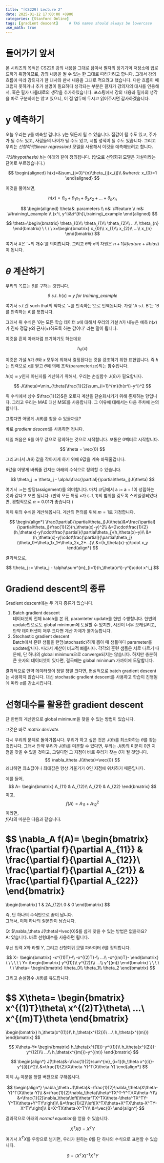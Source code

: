 ```yaml
---
title: "[CS229] Lecture 2"
date: 2025-01-12 17:00:00 +0900
categories: [Stanford Online]
tags: [gradient descent]     # TAG names should always be lowercase
use_math: true
---
```


# 들어가기 앞서

본 시리즈의 목적은 CS229 강의 내용을 그대로 담아서 필자의 장기기억 저장소에 업로드하기 위함이므로,
강의 내용을 될 수 있는 한 그대로 따라가려고 합니다.
그래서 강의 흐름에 따라 강의자가 한 대사와 판서 내용을 그대로 적으려고 했습니다.
다만 흐름이 매끄럽지 못하거나 추가 설명이 필요하다 생각되는 부분은 필자가 강의자의 대사를 인용해서,
혹은 필자 나름대로의 생각을 추가하였습니다.
포스팅에서 강의 내용과 필자의 생각을 따로 구분하지는 않고 있으니, 이 점 염두에 두시고 읽어주시면 감사하겠습니다.

# y 예측하기

오늘 우리는 y를 예측할 겁니다.
y는 뭐든지 될 수 있습니다.
집값이 될 수도 있고, 주가가 될 수도 있고, 사람들의 나이가 될 수도 있고, 시험 성적이 될 수도 있습니다.
그리고 우리는 *선형회귀(linear regression)* 모델을 사용해서 이것을 예측해보려고 합니다.

*가설(hypothesis)* $h$는 아래와 같이 정의됩니다.
(앞으로 선형회귀 모델은 가설이라는 단어로 부르겠습니다.)

$$
\begin{aligned}
h(x)=&\sum_{j=0}^{n}\theta_{j}x_{j}\\
&where\: x_{0}=1
\end{aligned}
$$

이것을 풀어쓰면,

$$
h(x)=\theta_{0}+\theta_{1}x_{1}+\theta_{2}x_{2}+...+\theta_{n}x_{n}
$$

$$
\begin{aligned}
\theta&: parameters \\
n&: \#feature \\
m&: \#training\_example \\
(x^i, y^i)&:i^{th}\,training\_example
\end{aligned}
$$

$$
\theta=\begin{bmatrix}
\theta_{0}\\ 
\theta_{1}\\
\theta_{2}\\
...\\
\theta_{n}
\end{bmatrix} 
\ \ \ \ 
x=\begin{bmatrix}
x_{0}\\ 
x_{1}\\
x_{2}\\
...\\
x_{n}
\end{bmatrix}
$$


여기서 $\#$은 '~의 개수'를 의미합니다.
그리고 $\theta$와 $x$의 차원은 $n+1 (\#feature+\#bias)$이 됩니다.


# $\theta$ 계산하기

우리의 목표는 $\theta$를 구하는 것입니다.

$$
\theta \ s.t. \ h(x)\approx y \ for \ training\_example
$$

여기서 $s.t.$란 such that의 약자로 '~를 만족하는'으로 번역됩니다.
가령 'A s.t. B'는 'B를 만족하는 A'를 뜻합니다.

그래서 위 수식은 '$\theta$는 모든 학습 데이터 $x$에 대해서 우리의 가설 $h$가 내놓은 예측 $h(x)$가
진짜 정답 $y$와 근사($\approx$)하도록 하는 값이다' 라는 말이 됩니다.

이것을 흔히 아래처럼 표기하기도 하는데요

$$
h_{\theta}(x)
$$

이것은 가설 $h$가 $\theta$와 $x$ 모두에 의해서 결정된다는 것을 강조하기 위한 표현입니다.
즉 $h$는 입력으로 $x$를 받고 $\theta$에 의해 조작(parameterize)되는 함수입니다.

$h(x)\approx y$인지 아닌지를 계산하기 위해서, 우리는 손실함수 $J(\theta)$가 필요합니다.

$$
J(\theta)=\min_{\theta}\frac{1}{2}\sum_{i=1}^{m}(h(x^i)-y^i)^2
$$

위 수식에서 상수 $\frac{1}{2}$은 오로지 계산을 단순화시키기 위해 존재하는 항입니다.
그리고 우리는 MAE 대신 MSE를 사용합니다. 그 이유에 대해서는 다음 주차에 논의합니다.

그렇다면 어떻게 $J(\theta)$를 찾을 수 있을까요?

바로 *gradient descent*를 사용하면 됩니다.


제일 처음은 $\theta$를 아무 값으로 정의하는 것으로 시작합니다.
보통은 0벡터로 시작합니다.

$$
\theta = \vec{0}
$$

그리고나서 $J(\theta)$ 값을 작아지게 하기 위해 $\theta$값을 계속 바꿔줄겁니다.

$\theta$값을 어떻게 바꿔줄 건지는 아래의 수식으로 정의할 수 있습니다.

$$
\theta_j := \theta_j - \alpha\frac{\partial}{\partial\theta_j}J(\theta)
$$

여기서 $:=$는 할당(assignment)를 의미합니다. 마치 코딩에서 a := a + 1이 성립하는 것과 같다고 보면 됩니다.
(만약 모든 특징 $x$가 $(-1,1)$의 범위를 갖도록 스케일링되었다면, 경험적으로 $\alpha=0.01$가 좋습니다.)

이제 위의 수식을 계산해봅시다.
계산의 편의를 위해 $m=1$로 가정합니다.


$$
\begin{align*} 
\frac{\partial}{\partial\theta_j}J(\theta)&=\frac{\partial}{\partial\theta_j}\frac{1}{2}(h_\theta(x)-y)^2\\
&=2\cdot\frac{1}{2}(h_\theta(x)-y)\cdot\frac{\partial}{\partial\theta_j}(h_\theta(x)-y)\\
&=(h_\theta(x)-y)\cdot\frac{\partial}{\partial\theta_j}(\theta_0+\theta_1x_1+\theta_2x_2+...)\\
&=(h_\theta(x)-y)\cdot x_y
\end{align*} 
$$

결과적으로,

$$
\theta_j := \theta_j - \alpha\sum^{m}_{i=1}(h_\theta(x^i)-y^i)\cdot x^i_j
$$


# Gradiend descent의 종류

Gradient descent에는 두 가지 종류가 있습니다.

1. Batch gradient descent  
데이터셋의 전체 batch를 본 뒤, paramteter update를 한번 수행합니다. 한번의 update만으로도 global minimum에 도달할 수 있지만, 시간이 너무 오래걸리고, 만약 데이터셋이 매우 크다면 계산 자체가 불가능합니다.
2. Stochastic gradient descent  
Batch에서 훈련 샘플을 랜덤(stochastic)하게 뽑아 매 샘플마다 parameter를 update합니다. 따라서 계산이 비교적 빠릅니다. 각각의 훈련 샘플은 서로 다르기 때문에, 단 하나의 global minimum으로 converge되지는 않습니다. 하지만 충분히 큰 숫자의 데이터셋이 있다면, 결국에는 global minimum 가까이에 도달합니다.

결과적으로 만약 데이터셋이 정말 정말 크다면, 현실적으로 batch gradient descent는 사용하지 않습니다. 대신 stochastic gradient descent를 사용하고 학습이 진행됨에 따라 $\alpha$를 감소시킵니다.

# 선형대수를 활용한 gradient descent

단 한번의 계산만으로 global minimum을 찾을 수 있는 방법이 있습니다.

그것은 바로 *matrix derivate*.

다시 우리의 문제로 돌아가봅시다.
우리가 하고 싶은 것은 $J(\theta)$를 최소화하는 $\theta$를 찾는 것입니다.
그래서 만약 우리가 $J(\theta)$를 미분할 수 있다면, 우리는 $J(\theta)$의 미분이 0인 지점을 찾을 수 있을 것이고, 그렇다면 그 지점이 바로 우리가 찾는 $\theta$가 될 것입니다.
$$
\nabla_\theta J(\theta)=\vec{0}
$$
왜냐하면 최소값이나 최대값은 항상 기울기가 0인 지점에 위치하기 때문입니다.

예를 들어,
$$
A=
\begin{bmatrix}
A_{11} & A_{12}\\
A_{21} & A_{22}
\end{bmatrix}
$$
이고,
$$
f(A)=A_{11}+A_{12}^2
$$
이라면,  
$f(A)$의 미분은 다음과 같습니다.

$$
\nabla_A f(A)=
\begin{bmatrix}
\frac{\partial f}{\partial A_{11}} & \frac{\partial f}{\partial A_{12}}\\
\frac{\partial f}{\partial A_{21}} & \frac{\partial f}{\partial A_{22}}
\end{bmatrix}
=
\begin{bmatrix}
1 & 2A_{12}\\
0 & 0
\end{bmatrix}
$$

즉, 단 하나의 수식만으로 끝이 납니다.  
그래서, 이제 하나의 질문만이 남습니다.

Q: $\nabla_\theta J(\theta)=\vec{0}$를 쉽게 찾을 수 있는 방법은 없을까요?  
A: 있습니다. 바로 선형대수를 사용하면 됩니다.

우선 입력 $X$와 라벨 $Y$, 그리고 선형회귀 모델 파라미터 $\theta$를 정의합니다.

$$
X=
\begin{bmatrix}
-x^{(1)T}-\\
-x^{(2)T}-\\
...\\
-x^{(m)T}-
\end{bmatrix}
\ \ \ \ \ \ 
Y=
\begin{bmatrix}
y^{(1)}\\
y^{(2)}\\
...\\
y^{(m)}
\end{bmatrix}
\ \ \ \ \ \ 
\theta=
\begin{bmatrix}
\theta_0\\
\theta_1\\
\theta_2
\end{bmatrix}
$$

그리고 손실함수 $J(\theta)$를 유도합니다.

$$
X\theta=
\begin{bmatrix}
x^{(1)T}\theta\\
x^{(2)T}\theta\\
...\\
x^{(m)T}\theta
\end{bmatrix}
=
\begin{bmatrix}
h_\theta(x^{(1)})\\
h_\theta(x^{(2)})\\
...\\
h_\theta(x^{(m)})
\end{bmatrix}
$$

$$
X\theta-Y=
\begin{bmatrix}
h_\theta(x^{(1)})-y^{(1)}\\
h_\theta(x^{(2)})-y^{(2)}\\
...\\
h_\theta(x^{(m)})-y^{(m)}
\end{bmatrix}
$$

$$
\begin{align*}
J(\theta)&=\frac{1}{2}\sum^{m}_{i=1}(h_\theta x^{(i)}-y^{(i)})^2\\
&=\frac{1}{2}(X\theta-Y)^T(X\theta-Y)
\end{align*}
$$

이제 $J_\theta$ 미분을 행렬 버전으로 구해봅시다.

$$
\begin{align*}
\nabla_\theta J(\theta)&=\frac{1}{2}\nabla_\theta(X\theta-Y)^T(X\theta-Y)\\
&=\frac{1}{2}\nabla_\theta(\theta^TX^T-Y^T)(X\theta-Y)\\
&=\frac{1}{2}\nabla_\theta\left[\theta^TX^TX\theta-\theta^TX^TY-Y^TX\theta+Y^TY\right]\\
&=\frac{1}{2}\left[X^TX\theta+X^TX\theta-X^TY-X^TY\right]\\
&=X^TX\theta-X^TY\\
&=\vec{0}
\end{align*}
$$

결과적으로 아래의 *normal equation*을 얻을 수 있습니다.

$$
X^TX\theta=X^TY
$$

여기서 $X^TX$를 우항으로 넘기면, 우리가 원하는 $\theta$를 단 하나의 수식으로 표현할 수 있습니다.

$$
\theta=(X^TX)^{-1}X^TY
$$